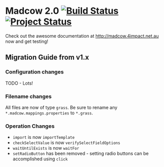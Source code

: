 # Madcow 2.0  [![Build Status](https://travis-ci.org/4impact/madcow.png)](https://travis-ci.org/4impact/madcow) [![Project Status](http://stillmaintained.com/4impact/madcow.png)](https://stillmaintained.com/4impact/madcow)

Check out the awesome documentation at http://madcow.4impact.net.au now and get testing!

## Migration Guide from v1.x

### Configuration changes

TODO - Lots!

### Filename changes

All files are now of type `grass`. Be sure to rename any `*.madcow.mappings.properties` to `*.grass`.

### Operation Changes

* `import` is now `importTemplate`
* `checkSelectValue` is now `verifySelectFieldOptions`
* `waitUntilExists` is now `waitFor`
* `setRadioButton` has been removed - setting radio buttons can be accomplished using `click`